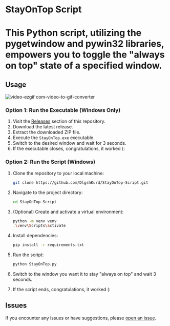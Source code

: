 # StayOnTop Script

# This Python script, utilizing the pygetwindow and pywin32 libraries, empowers you to toggle the "always on top" state of a specified window.

## Usage


![video-ezgif com-video-to-gif-converter](https://github.com/DlgshKurd/StayOnTop-Script/assets/96995162/b06bfcc3-f4ac-4785-985b-3220923a9c44)


### Option 1: Run the Executable (Windows Only)

1. Visit the [Releases](https://github.com/DlgshKurd/StayOnTop-Script/releases) section of this repository.
2. Download the latest release.
3. Extract the downloaded ZIP file.
4. Execute the `StayOnTop.exe` executable.
5. Switch to the desired window and wait for 3 seconds.
6. If the executable closes, congratulations, it worked (:

### Option 2: Run the Script (Windows)

1. Clone the repository to your local machine:

    ```bash
    git clone https://github.com/DlgshKurd/StayOnTop-Script.git
    ```

2. Navigate to the project directory:

    ```bash
    cd StayOnTop-Script
    ```

3. (Optional) Create and activate a virtual environment:

    ```bash
    python -m venv venv
    .\venv\Scripts\activate
    ```

4. Install dependencies:

    ```bash
    pip install -r requirements.txt
    ```

5. Run the script:

    ```bash
    python StayOnTop.py
    ```
   
6. Switch to the window you want it to stay "always on top" and wait 3 seconds.
7. If the script ends, congratulations, it worked (:

## Issues

If you encounter any issues or have suggestions, please [open an issue](https://github.com/DlgshKurd/StayOnTop-Script/issues).
